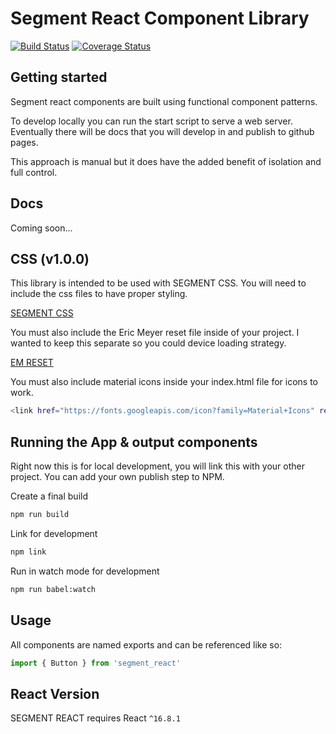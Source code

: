 # Segment React Component Library
[![Build Status](https://travis-ci.org/xjdesigns/SEGMENT-REACT.svg?branch=master)](https://travis-ci.org/xjdesigns/SEGMENT-REACT)
[![Coverage Status](https://coveralls.io/repos/github/xjdesigns/SEGMENT-REACT/badge.svg?branch=master)](https://coveralls.io/github/xjdesigns/SEGMENT-REACT?branch=master)

## Getting started
Segment react components are built using functional component patterns.

To develop locally you can run the start script to serve a web server. Eventually there will be docs that you will develop in and publish to github pages.

This approach is manual but it does have the added benefit of isolation and full control.

## Docs
Coming soon...

## CSS (v1.0.0)
This library is intended to be used with SEGMENT CSS. You will need to include the css files to have proper styling.

[SEGMENT CSS](https://xjdesigns.github.io/Segment-CSS/#/)

You must also include the Eric Meyer reset file inside of your project. I wanted to keep this separate so you could device loading strategy.

[EM RESET](https://meyerweb.com/eric/tools/css/reset/)

You must also include material icons inside your index.html file for icons to work.

```bash
<link href="https://fonts.googleapis.com/icon?family=Material+Icons" rel="stylesheet">
```

## Running the App & output components
Right now this is for local development, you will link this with your other project. You can add your own publish step to NPM.

Create a final build
```bash
npm run build
```

Link for development
```bash
npm link
```

Run in watch mode for development
```bash
npm run babel:watch
```

## Usage
All components are named exports and can be referenced like so:

```javascript
import { Button } from 'segment_react'
```

## React Version
SEGMENT REACT requires React `^16.8.1`
